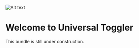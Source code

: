 ![Alt text](src/Resources/public/logo.png?raw=true "logo")


# Welcome to Universal Toggler
This bundle is still under construction.

